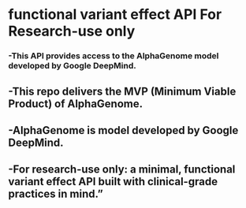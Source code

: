 # functional variant effect API For Research-use only
### -This API provides access to the AlphaGenome model developed by Google DeepMind.
## -This repo delivers the MVP (Minimum Viable Product) of AlphaGenome.
## -AlphaGenome is model developed by Google DeepMind.
## -For research-use only: a minimal, functional variant effect API built with clinical-grade practices in mind.”

